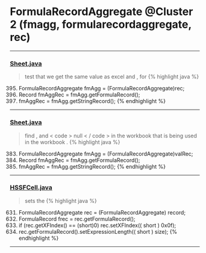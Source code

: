 # FormulaRecordAggregate @Cluster 2 (fmagg, formularecordaggregate, rec)

***

### [Sheet.java](https://searchcode.com/codesearch/view/15642365/)
> test that we get the same value as excel and , for 
{% highlight java %}
395. FormulaRecordAggregate fmAgg = (FormulaRecordAggregate)rec;
396. Record fmAggRec = fmAgg.getFormulaRecord();
399. fmAggRec =   fmAgg.getStringRecord();
{% endhighlight %}

***

### [Sheet.java](https://searchcode.com/codesearch/view/15642365/)
> find , and < code > null < / code > in the workbook that is being used in the workbook . 
{% highlight java %}
383. FormulaRecordAggregate fmAgg = (FormulaRecordAggregate)valRec;
384. Record fmAggRec = fmAgg.getFormulaRecord();
387. fmAggRec =   fmAgg.getStringRecord();
{% endhighlight %}

***

### [HSSFCell.java](https://searchcode.com/codesearch/view/15642303/)
> sets the 
{% highlight java %}
631. FormulaRecordAggregate rec = (FormulaRecordAggregate) record;
632. FormulaRecord frec = rec.getFormulaRecord();
637. if (rec.getXFIndex() == (short)0) rec.setXFIndex(( short ) 0x0f);
653. rec.getFormulaRecord().setExpressionLength(( short ) size);
{% endhighlight %}

***

